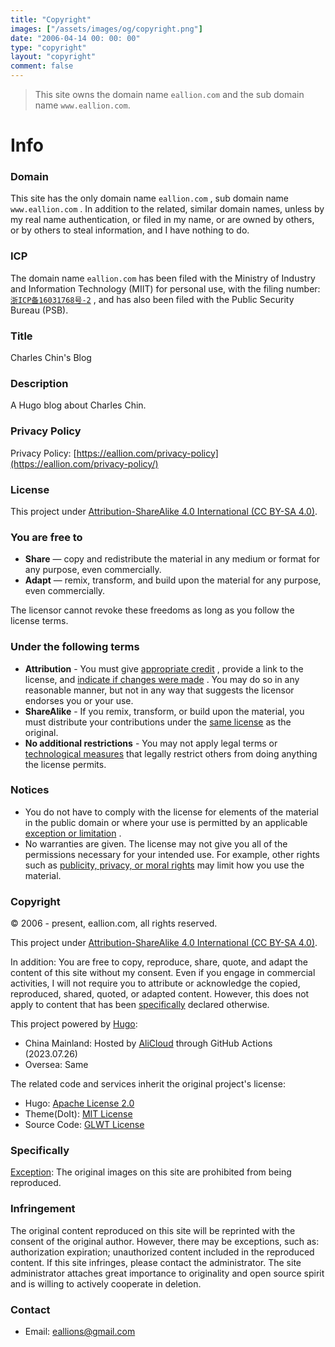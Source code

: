 ```yaml
---
title: "Copyright"
images: ["/assets/images/og/copyright.png"]
date: "2006-04-14 00: 00: 00"
type: "copyright"
layout: "copyright"
comment: false
---
```


<style>#comments {display: none !important}</style>

> This site owns the domain name `eallion.com` and the sub domain name `www.eallion.com`.

# Info

### Domain

This site has the only domain name `eallion.com` , sub domain name `www.eallion.com` . In addition to the related, similar domain names, unless by my real name authentication, or filed in my name, or are owned by others, or by others to steal information, and I have nothing to do.

### ICP

The domain name `eallion.com` has been filed with the Ministry of Industry and Information Technology (MIIT) for personal use, with the filing number: [`浙ICP备16031768号-2`](http://beian.miit.gov.cn/) , and has also been filed with the Public Security Bureau (PSB).

### Title

Charles Chin's Blog

### Description

A Hugo blog about Charles Chin.

### Privacy Policy

Privacy Policy: [https://eallion.com/privacy-policy](https://eallion.com/privacy-policy/)

### License

This project under [Attribution-ShareAlike 4.0 International (CC BY-SA 4.0)](https://creativecommons.org/licenses/by-sa/4.0/deed.zh).

### You are free to

* **Share** — copy and redistribute the material in any medium or format for any purpose, even commercially.
* **Adapt** — remix, transform, and build upon the material for any purpose, even commercially.

The licensor cannot revoke these freedoms as long as you follow the license terms.

### Under the following terms

* **Attribution** - You must give [appropriate credit](https://wiki.creativecommons.org/wiki/License_Versions#Detailed_attribution_comparison_chart) , provide a link to the license, and [indicate if changes were made](https://wiki.creativecommons.org/wiki/License_Versions#Modifications_and_adaptations_must_be_marked_as_such) . You may do so in any reasonable manner, but not in any way that suggests the licensor endorses you or your use.
* **ShareAlike** - If you remix, transform, or build upon the material, you must distribute your contributions under the [same license](https://creativecommons.org/faq/#If_I_derive_or_adapt_material_offered_under_a_Creative_Commons_license.2C_which_CC_license.28s.29_can_I_use.3F) as the original.
* **No additional restrictions** - You may not apply legal terms or [technological measures](https://wiki.creativecommons.org/wiki/License_Versions#Application_of_effective_technological_measures_by_users_of_CC-licensed_works_prohibited) that legally restrict others from doing anything the license permits.

### Notices

* You do not have to comply with the license for elements of the material in the public domain or where your use is permitted by an applicable [exception or limitation](https://creativecommons.org/faq/#Do_Creative_Commons_licenses_affect_exceptions_and_limitations_to_copyright.2C_such_as_fair_dealing_and_fair_use.3F) .
* No warranties are given. The license may not give you all of the permissions necessary for your intended use. For example, other rights such as [publicity, privacy, or moral rights](https://wiki.creativecommons.org/Considerations_for_licensors_and_licensees) may limit how you use the material.

### Copyright

© 2006 - present, eallion.com, all rights reserved.

This project under [Attribution-ShareAlike 4.0 International (CC BY-SA 4.0)](https://creativecommons.org/licenses/by-sa/4.0/deed.zh).

In addition: You are free to copy, reproduce, share, quote, and adapt the content of this site without my consent. Even if you engage in commercial activities, I will not require you to attribute or acknowledge the copied, reproduced, shared, quoted, or adapted content. However, this does not apply to content that has been [specifically](#specifically) declared otherwise.

This project powered by [Hugo](https://gohugo.io/):

* China Mainland: Hosted by [AliCloud](https://www.aliyun.com/product/oss) through GitHub Actions (2023.07.26)
* Oversea: Same

The related code and services inherit the original project's license:

* Hugo: [Apache License 2.0](https://github.com/gohugoio/hugo/blob/master/LICENSE)
* Theme(DoIt): [MIT License](https://github.com/HEIGE-PCloud/DoIt/blob/main/LICENSE)
* Source Code: [GLWT License](https://github.com/eallion/eallion.com/blob/main/LICENSE)

### Specifically

[Exception](https://wiki.creativecommons.org/Frequently_Asked_Questions#Do_Creative_Commons_licenses_affect_exceptions_and_limitations_to_copyright.2C_such_as_fair_dealing_and_fair_use.3F): The original images on this site are prohibited from being reproduced.

### Infringement

The original content reproduced on this site will be reprinted with the consent of the original author. However, there may be exceptions, such as: authorization expiration; unauthorized content included in the reproduced content. If this site infringes, please contact the administrator. The site administrator attaches great importance to originality and open source spirit and is willing to actively cooperate in deletion.

### Contact

* Email: [eallions@gmail.com](mailto:eallions@gmail.com)
